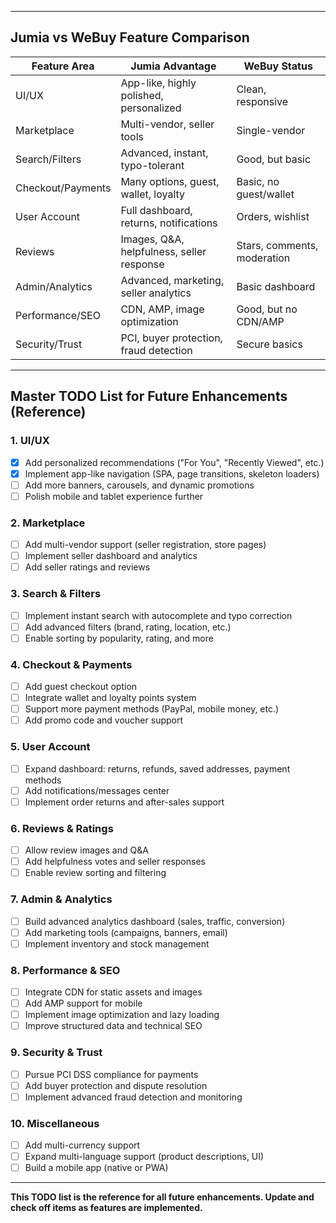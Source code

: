 

---

## Jumia vs WeBuy Feature Comparison

| Feature Area      | Jumia Advantage                                 | WeBuy Status                |
|-------------------|-------------------------------------------------|-----------------------------|
| UI/UX             | App-like, highly polished, personalized         | Clean, responsive           |
| Marketplace       | Multi-vendor, seller tools                      | Single-vendor               |
| Search/Filters    | Advanced, instant, typo-tolerant                | Good, but basic             |
| Checkout/Payments | Many options, guest, wallet, loyalty            | Basic, no guest/wallet      |
| User Account      | Full dashboard, returns, notifications          | Orders, wishlist            |
| Reviews           | Images, Q&A, helpfulness, seller response       | Stars, comments, moderation |
| Admin/Analytics   | Advanced, marketing, seller analytics           | Basic dashboard             |
| Performance/SEO   | CDN, AMP, image optimization                    | Good, but no CDN/AMP        |
| Security/Trust    | PCI, buyer protection, fraud detection          | Secure basics               |

---

## Master TODO List for Future Enhancements (Reference)

### 1. UI/UX
- [x] Add personalized recommendations ("For You", "Recently Viewed", etc.)
- [x] Implement app-like navigation (SPA, page transitions, skeleton loaders)
- [ ] Add more banners, carousels, and dynamic promotions
- [ ] Polish mobile and tablet experience further

### 2. Marketplace
- [ ] Add multi-vendor support (seller registration, store pages)
- [ ] Implement seller dashboard and analytics
- [ ] Add seller ratings and reviews

### 3. Search & Filters
- [ ] Implement instant search with autocomplete and typo correction
- [ ] Add advanced filters (brand, rating, location, etc.)
- [ ] Enable sorting by popularity, rating, and more

### 4. Checkout & Payments
- [ ] Add guest checkout option
- [ ] Integrate wallet and loyalty points system
- [ ] Support more payment methods (PayPal, mobile money, etc.)
- [ ] Add promo code and voucher support

### 5. User Account
- [ ] Expand dashboard: returns, refunds, saved addresses, payment methods
- [ ] Add notifications/messages center
- [ ] Implement order returns and after-sales support

### 6. Reviews & Ratings
- [ ] Allow review images and Q&A
- [ ] Add helpfulness votes and seller responses
- [ ] Enable review sorting and filtering

### 7. Admin & Analytics
- [ ] Build advanced analytics dashboard (sales, traffic, conversion)
- [ ] Add marketing tools (campaigns, banners, email)
- [ ] Implement inventory and stock management

### 8. Performance & SEO
- [ ] Integrate CDN for static assets and images
- [ ] Add AMP support for mobile
- [ ] Implement image optimization and lazy loading
- [ ] Improve structured data and technical SEO

### 9. Security & Trust
- [ ] Pursue PCI DSS compliance for payments
- [ ] Add buyer protection and dispute resolution
- [ ] Implement advanced fraud detection and monitoring

### 10. Miscellaneous
- [ ] Add multi-currency support
- [ ] Expand multi-language support (product descriptions, UI)
- [ ] Build a mobile app (native or PWA)

---

**This TODO list is the reference for all future enhancements. Update and check off items as features are implemented.**
